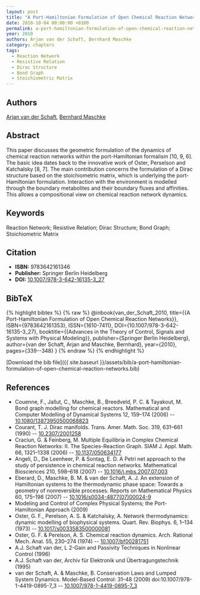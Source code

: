 ```yaml
---
layout: post
title: "A Port-Hamiltonian Formulation of Open Chemical Reaction Networks"
date: 2010-10-04 00:00:00 +0100
permalink: a-port-hamiltonian-formulation-of-open-chemical-reaction-networks
year: 2010
authors: Arjan van der Schaft, Bernhard Maschke
category: chapters
tags:
  - Reaction Network
  - Resistive Relation
  - Dirac Structure
  - Bond Graph
  - Stoichiometric Matrix
---
```

 
## Authors
[Arjan van der Schaft](authors/arjan-van-der-schaft), [Bernhard Maschke](authors/bernhard-maschke)
 
## Abstract
This paper discusses the geometric formulation of the dynamics of chemical reaction networks within the port-Hamiltonian formalism [10, 9, 6]. The basic idea dates back to the innovative work of Oster, Perselson and Katchalsky [8, 7]. The main contribution concerns the formulation of a Dirac structure based on the stoichiometric matrix, which is underlying the port-Hamiltonian formulation. Interaction with the environment is modelled through the boundary metabolites and their boundary fluxes and affinities. This allows a compositional view on chemical reaction network dynamics.
 
## Keywords
Reaction Network; Resistive Relation; Dirac Structure; Bond Graph; Stoichiometric Matrix
 
## Citation
- **ISBN:** 9783642161346
- **Publisher:** Springer Berlin Heidelberg
- **DOI:** [10.1007/978-3-642-16135-3_27](https://doi.org/10.1007/978-3-642-16135-3_27)
 
## BibTeX
{% highlight bibtex %}
{% raw %}
@inbook{van_der_Schaft_2010,
  title={{A Port-Hamiltonian Formulation of Open Chemical Reaction Networks}},
  ISBN={9783642161353},
  ISSN={1610-7411},
  DOI={10.1007/978-3-642-16135-3_27},
  booktitle={{Advances in the Theory of Control, Signals and Systems with Physical Modeling}},
  publisher={Springer Berlin Heidelberg},
  author={van der Schaft, Arjan and Maschke, Bernhard},
  year={2010},
  pages={339--348}
}
{% endraw %}
{% endhighlight %}
 
[Download the bib file]({{ site.baseurl }}/assets/bib/a-port-hamiltonian-formulation-of-open-chemical-reaction-networks.bib)
 
## References
- Couenne, F., Jallut, C., Maschke, B., Breedveld, P. C. & Tayakout, M. Bond graph modelling for chemical reactors. Mathematical and Computer Modelling of Dynamical Systems 12, 159–174 (2006) -- [10.1080/13873950500068823](https://doi.org/10.1080/13873950500068823)
- Courant, T. J. Dirac manifolds. Trans. Amer. Math. Soc. 319, 631–661 (1990) -- [10.2307/2001258](https://doi.org/10.2307/2001258)
- Craciun, G. & Feinberg, M. Multiple Equilibria in Complex Chemical Reaction Networks: II. The Species-Reaction Graph. SIAM J. Appl. Math. 66, 1321–1338 (2006) -- [10.1137/050634177](https://doi.org/10.1137/050634177)
- Angeli, D., De Leenheer, P. & Sontag, E. D. A Petri net approach to the study of persistence in chemical reaction networks. Mathematical Biosciences 210, 598–618 (2007) -- [10.1016/j.mbs.2007.07.003](https://doi.org/10.1016/j.mbs.2007.07.003)
- Eberard, D., Maschke, B. M. & van der Schaft, A. J. An extension of Hamiltonian systems to the thermodynamic phase space: Towards a geometry of nonreversible processes. Reports on Mathematical Physics 60, 175–198 (2007) -- [10.1016/s0034-4877(07)00024-9](https://doi.org/10.1016/s0034-4877(07)00024-9)
- Modeling and Control of Complex Physical Systems; the Port-Hamiltonian Approach (2009)
- Oster, G. F., Perelson, A. S. & Katchalsky, A. Network thermodynamics: dynamic modelling of biophysical systems. Quart. Rev. Biophys. 6, 1–134 (1973) -- [10.1017/s0033583500000081](https://doi.org/10.1017/s0033583500000081)
- Oster, G. F. & Perelson, A. S. Chemical reaction dynamics. Arch. Rational Mech. Anal. 55, 230–274 (1974) -- [10.1007/bf00281751](https://doi.org/10.1007/bf00281751)
- A.J. Schaft van der, L 2-Gain and Passivity Techniques in Nonlinear Control (1996)
- A.J. Schaft van der, Archiv für Elektronik und Übertragungstechnik (1995)
- van der Schaft, A. & Maschke, B. Conservation Laws and Lumped System Dynamics. Model-Based Control: 31–48 (2009) doi:10.1007/978-1-4419-0895-7_3 -- [10.1007/978-1-4419-0895-7_3](https://doi.org/10.1007/978-1-4419-0895-7_3)

